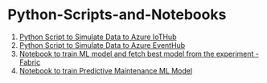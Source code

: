 # Python-Scripts-and-Notebooks
1. [Python Script to Simulate Data to Azure IoTHub](https://github.com/sidjmishra/Python-Scripts-and-Notebooks/blob/main/IoT%20Data%20Simulation/Fake%20Data%20Simulation%20IoTHub.py)
2. [Python Script to Simulate Data to Azure EventHub](https://github.com/sidjmishra/Python-Scripts-and-Notebooks/blob/main/IoT%20Data%20Simulation/Fake%20Data%20Simulation%20EventHubIngestion.py)
3. [Notebook to train ML model and fetch best model from the experiment - Fabric](https://github.com/sidjmishra/Python-Scripts-and-Notebooks/blob/main/Notebooks/fabric_predictive_maintenance_notebook.ipynb)
4. [Notebook to train Predictive Maintenance ML Model](https://github.com/sidjmishra/Python-Scripts-and-Notebooks/blob/main/Notebooks/Predictive_Maintenance_Model.ipynb)
